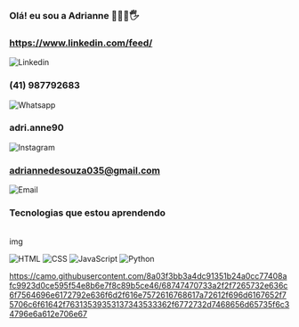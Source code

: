 
### Olá! eu sou a Adrianne 🤸‍♀️👀🖐


### https://www.linkedin.com/feed/
![Linkedin](https://img.shields.io/badge/LinkedIn-0077B5?style=for-the-badge&logo=linkedin&logoColor=white)

### (41) 987792683
![Whatsapp](https://img.shields.io/badge/WhatsApp-25D366?style=for-the-badge&logo=whatsapp&logoColor=white) 

### adri.anne90
![Instagram](https://img.shields.io/badge/Instagram-E4405F?style=for-the-badge&logo=instagram&logoColor=white)

### adriannedesouza035@gmail.com
![Email](    https://img.shields.io/badge/Gmail-D14836?style=for-the-badge&logo=gmail&logoColor=white) 

### Tecnologias que estou aprendendo

<div style="display:inline block"><br/>
img

</div>

![HTML](https://img.shields.io/badge/HTML-239120?style=for-the-badge&logo=html5&logoColor=white) ![CSS](https://img.shields.io/badge/CSS3-1572B6?style=for-the-badge&logo=css3&logoColor=white) ![JavaScript](https://img.shields.io/badge/JavaScript-F7DF1E?style=for-the-badge&logo=javascript&logoColor=black) ![Python](https://img.shields.io/badge/Python-14354C?style=for-the-badge&logo=python&logoColor=white)

https://camo.githubusercontent.com/8a03f3bb3a4dc91351b24a0cc77408afc9923d0ce595f54e8b6e7f8c89b5ce46/68747470733a2f2f7265732e636c6f7564696e6172792e636f6d2f616e7572616768617a72612f696d6167652f75706c6f61642f76313539353137343533362f6772732d7468656d65735f6c34796e6a612e706e67







